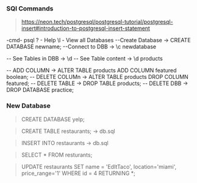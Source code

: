 ### SQl Commands

> https://neon.tech/postgresql/postgresql-tutorial/postgresql-insert#introduction-to-postgresql-insert-statement

-cmd- psql
\? - Help
\l - View all Databases
--Create Database -> CREATE DATABASE newname;
--Connect to DBB -> \c newdatabase

-- See Tables in DBB -> \d
-- See Table content -> \d products

-- ADD COLUMN -> ALTER TABLE products ADD COLUMN featured boolean;
-- DELETE COLUMn -> ALTER TABLE products DROP COLUMN featured;
-- DELETE TABLE -> DROP TABLE products;
-- DELETE DBB -> DROP DATABASE practice;

### New Database

> CREATE DATABASE yelp;

> CREATE TABLE restaurants; -> db.sql

> INSERT INTO restaurants -> db.sql

> SELECT \* FROM resturants;

> UPDATE restaurants SET name = 'EdItTaco', location='miami', price_range='1' WHERE id = 4 RETURNING \*;
